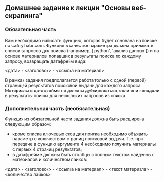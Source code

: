 ## Домашнее задание к лекции "Основы веб-скрапинга"
### Обязательная часть
Вам необходимо написать функцию, которая будет основана на поиске по сайту habr.com. Функция в качестве параметра должна принимать список запросов для поиска (например, ['python', 'анализ данных']) и на основе материалов, попавших в результаты поиска по каждому запросу, возвращать датафрейм вида:

<дата> - <заголовок> - <ссылка на материал>

В рамках задания предполагается работа только с одной (первой) страницей результатов поисковой выдачи для каждого запроса. Материалы в датафрейме не должны дублироваться, если они попадали в результаты поиска для нескольких запросов из списка.


### Дополнительная часть (необязательная)
Функция из обязательной части задания должна быть расширена следующим образом:
* кроме списка ключевых слов для поиска необходимо объявить параметр с количеством страниц поисковой выдачи. Т.е. при передаче в функцию аргумента 4 необходимо получить материалы с первых 4 страниц результатов;
* в датафрейме должны быть столбцы с полным текстом найденных материалов и количеством лайков:

<дата> - <заголовок> - <ссылка на материал> - <текст материала> - <количество лайков>

